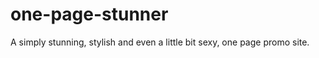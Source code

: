 one-page-stunner
================

A simply stunning, stylish and even a little bit sexy, one page promo site.
